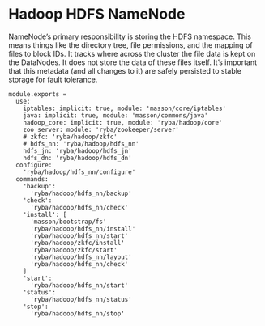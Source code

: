 
# Hadoop HDFS NameNode

NameNode’s primary responsibility is storing the HDFS namespace. This means things
like the directory tree, file permissions, and the mapping of files to block
IDs. It tracks where across the cluster the file data is kept on the DataNodes. It
does not store the data of these files itself. It’s important that this metadata
(and all changes to it) are safely persisted to stable storage for fault tolerance.

    module.exports =
      use:
        iptables: implicit: true, module: 'masson/core/iptables'
        java: implicit: true, module: 'masson/commons/java'
        hadoop_core: implicit: true, module: 'ryba/hadoop/core'
        zoo_server: module: 'ryba/zookeeper/server'
        # zkfc: 'ryba/hadoop/zkfc'
        # hdfs_nn: 'ryba/hadoop/hdfs_nn'
        hdfs_jn: 'ryba/hadoop/hdfs_jn'
        hdfs_dn: 'ryba/hadoop/hdfs_dn'
      configure:
        'ryba/hadoop/hdfs_nn/configure'
      commands:
        'backup':
          'ryba/hadoop/hdfs_nn/backup'
        'check':
          'ryba/hadoop/hdfs_nn/check'
        'install': [
          'masson/bootstrap/fs'
          'ryba/hadoop/hdfs_nn/install'
          'ryba/hadoop/hdfs_nn/start'
          'ryba/hadoop/zkfc/install'
          'ryba/hadoop/zkfc/start'
          'ryba/hadoop/hdfs_nn/layout'
          'ryba/hadoop/hdfs_nn/check'
        ]
        'start':
          'ryba/hadoop/hdfs_nn/start'
        'status':
          'ryba/hadoop/hdfs_nn/status'
        'stop':
          'ryba/hadoop/hdfs_nn/stop'

[keys]: https://github.com/apache/hadoop-common/blob/trunk/hadoop-hdfs-project/hadoop-hdfs/src/main/java/org/apache/hadoop/hdfs/DFSConfigKeys.java
